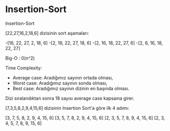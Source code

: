 # Insertion-Sort

Insertion-Sort

[22,27,16,2,18,6] dizisinin sort aşamaları:

-[16, 22, 27, 2, 18, 6]
-[2, 16, 22, 27, 18, 6]
-[2, 16, 18, 22, 27, 6]
-[2, 6, 16, 18, 22, 27]

Big-O : 0(n^2)

Time Complexity: 
- Average case: Aradığımız sayının ortada olması,
- Worst case: Aradığımız sayının sonda olması,
- Best case: Aradığımız sayının dizinin en başında olması.

Dizi sıralandıktan sonra 18 sayısı average case kapsaına girer.

[7,3,5,8,2,9,4,15,6] dizisinin Insertion Sort'a göre ilk 4 adımı:

[3, 7, 5, 8, 2, 9, 4, 15, 6]
[3, 5, 7, 8, 2, 9, 4, 15, 6]
[2, 3, 5, 7, 8, 9, 4, 15, 6]
[2, 3, 4, 5, 7, 8, 9, 15, 6]
